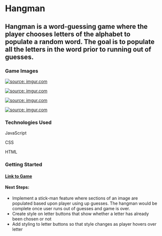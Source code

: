<h1>Hangman</h1>
<h2>Hangman is a word-guessing game where the player chooses letters of the alphabet to populate a random word. The goal is to populate all the letters in the word prior to running out of guesses.</h2>

<h3>Game Images</h3>
  <p><a href="https://i.imgur.com/RIrn9h7.png"><img src="https://i.imgur.com/RIrn9h7.png" title="source: imgur.com" /></a></p>
  <p><a href="https://i.imgur.com/f98YwT9.png"><img src="https://i.imgur.com/f98YwT9.png" title="source: imgur.com" /></a></p>
  <p><a href="https://i.imgur.com/3SjAXE6.png"><img src="https://i.imgur.com/3SjAXE6.png" title="source: imgur.com" /></a></p>
  <p><a href="https://i.imgur.com/wQwHdV0.png"><img src="https://i.imgur.com/wQwHdV0.png" title="source: imgur.com" /></a></p>

<h3>Technologies Used</h3>
<p>JavaScript</p>
<p>CSS</p>
<p>HTML

<h3>Getting Started</h3>
<h4><a href="https://smkelly1691.github.io/hangman/"> Link to Game</a>

<h4>Next Steps:</h4>
  <ul>
    <li>Implement a stick-man feature where sections of an image are populated based upon player using up guesses. The hangman would be complete once user runs out of guesses and game is over.</li>
    <li>Create style on letter buttons that show whether a letter has already been chosen or not</li>
    <li>Add styling to letter buttons so that style changes as player hovers over letter</li>
  </ul>

